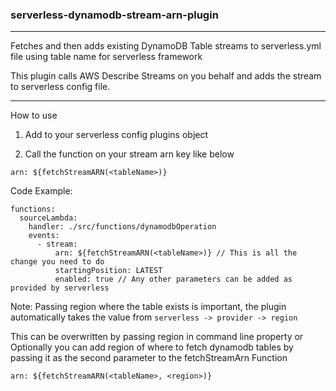  ### serverless-dynamodb-stream-arn-plugin
___
Fetches and then adds existing DynamoDB Table streams to serverless.yml file using table name for serverless framework

This plugin calls AWS Describe Streams on you behalf and adds the stream to serverless config file.

***

How to use

1. Add to your serverless config plugins object

2. Call the function on your stream arn key like below

`arn: ${fetchStreamARN(<tableName>)}`

Code Example: 
```
functions:
  sourceLambda:
    handler: ./src/functions/dynamodbOperation
    events:
      - stream:
          arn: ${fetchStreamARN(<tableName>)} // This is all the change you need to do
          startingPosition: LATEST
          enabled: true // Any other parameters can be added as provided by serverless
```

Note: Passing region where the table exists is important, the plugin automatically takes the value from `serverless -> provider -> region`

This can be overwritten by passing region in command line property or
Optionally you can add region of where to fetch dynamodb tables by passing it as the second parameter to the fetchStreamArn Function 

`arn: ${fetchStreamARN(<tableName>, <region>)}`